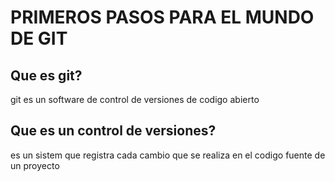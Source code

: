 # PRIMEROS PASOS PARA EL MUNDO DE GIT
## Que es git?
git es un software de control de versiones de codigo abierto
## Que es un control de versiones?
es un sistem que registra cada cambio que se realiza en el codigo fuente de un proyecto
